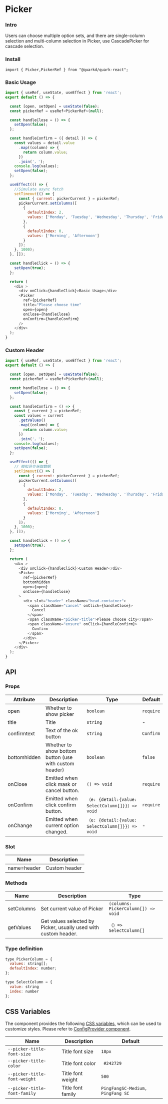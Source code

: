 # Picker

### Intro

Users can choose multiple option sets, and there are single-column selection and multi-column selection in Picker, use CascadePicker for cascade selection.

### Install

```tsx
import { Picker,PickerRef } from "@quarkd/quark-react";
```

### Basic Usage
```js
import { useRef, useState, useEffect } from 'react';
export default () => {

  const [open, setOpen] = useState(false);
  const pickerRef = useRef<PickerRef>(null);

  const handleClose = () => {
    setOpen(false);
  };

  const handleConfirm = ({ detail }) => {
    const values = detail.value
      .map((column) => {
        return column.value;
      })
      .join('，');
    console.log(values);
    setOpen(false);
  };

  useEffect(() => {
    //Simulate async fetch
    setTimeout(() => {
      const { current: pickerCurrent } = pickerRef;
      pickerCurrent.setColumns([
        {
          defaultIndex: 2,
          values: ['Monday', 'Tuesday', 'Wednesday', 'Thursday', 'Friday']
        },
        {
          defaultIndex: 0,
          values: ['Morning', 'Afternoon']
        }
      ]);
    }, 1000);
  }, []);

  const handleClick = () => {
    setOpen(true);
  };

  return (
    <div >
      <div onClick={handleClick}>Basic Usage</div>
      <Picker
        ref={pickerRef}
        title="Please choose time"
        open={open}
        onClose={handleClose}
        onConfirm={handleConfirm}
      />
    </div>
  );
}

```

### Custom Header

```js
import { useRef, useState, useEffect } from 'react';
export default () => {

  const [open, setOpen] = useState(false);
  const pickerRef = useRef<PickerRef>(null);

  const handleClose = () => {
    setOpen(false);
  };

  const handleConfirm = () => {
    const { current } = pickerRef;
    const values = current
      .getValues()
      .map((column) => {
        return column.value;
      })
      .join('，');
    console.log(values);
    setOpen(false);
  };

  useEffect(() => {
    // 模拟异步获取数据
    setTimeout(() => {
      const { current: pickerCurrent } = pickerRef;
      pickerCurrent.setColumns([
        {
          defaultIndex: 2,
          values: ['Monday', 'Tuesday', 'Wednesday', 'Thursday', 'Friday']
        },
        {
          defaultIndex: 0,
          values: ['Morning', 'Afternoon']
        }
      ]);
    }, 1000);
  }, []);

  const handleClick = () => {
    setOpen(true);
  };

  return (
    <div >
      <div onClick={handleClick}>Custom Header</div>
      <Picker
        ref={pickerRef}
        bottomhidden
        open={open}
        onClose={handleClose}
      >
        <div slot="header" className="head-container">
          <span className="cancel" onClick={handleClose}>
            Cancel
          </span>
          <span className="picker-title">Please choose city</span>
          <span className="ensure" onClick={handleConfirm}>
            Confirm
          </span>
        </div>
      </Picker>
    </div>
  );
}
```

## API

### Props

| Attribute         | Description                             | Type   | Default           |
|--------------|----------------------------------|--------|------------------|
| open  | Whether to show picker  | `boolean`  | `require`
| title | Title | `string`  | - |
| confirmtext      | Text of the ok button           | `string` | `Confirm`
| bottomhidden  | Whether to show bottom button (use with custom header)  | `boolean` | `false`
| onClose | Emitted when click mask or cancel button. | `() => void`    |  `require ` |
| onConfirm | Emitted when click confirm button.  |  `（e: {detail:{value: SelectColumn[]}}）=> void`   | `require` |
| onChange  | Emitted when current option changed.  | `（e: {detail:{value:  SelectColumn[]}}）=> void`   | - |


### Slot
| Name         | Description                             |
|--------------|----------------------------------|
| name=header  | Custom header              |

### Methods
| Name         | Description                             | Type   |
|--------------|----------------------------------|--------|
| setColumns   | Set current value of Picker	 |  `(columns: PickerColumn[]) => void`   |
| getValues    | Get values selected by Picker, usually used with custom header. |  `（）=> SelectColumn[]`   |

### Type definition

```js
type PickerColumn = {
  values: string[];
  defaultIndex: number;
};

type SelectColumn = {
  value: string
  index: number
};
```

## CSS Variables

The component provides the following [CSS variables](https://developer.mozilla.org/zh-CN/docs/Web/CSS/Using_CSS_custom_properties), which can be used to customize styles. Please refer to [ConfigProvider component](#/zh-CN/guide/theme).

| Name                     | Description                                  | Default          |
| ------------------------ | ----------------------------------- | --------------- |
| `--picker-title-font-size` | Title font size | `18px` |
| `--picker-title-color`   | Title font color | ` #242729`  |
| `--picker-title-font-weight`  | Title font weight  |  `500` |
| `--picker-title-font-family`  | Title font family  |  `PingFangSC-Medium, PingFang SC`  |

